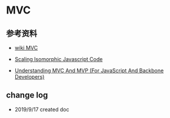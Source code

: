 # MVC

## 参考资料

- [wiki MVC](https://zh.wikipedia.org/wiki/MVC)

- [Scaling Isomorphic Javascript Code](https://blog.nodejitsu.com/scaling-isomorphic-javascript-code/)

- [Understanding MVC And MVP (For JavaScript And Backbone Developers)](https://addyosmani.com/blog/understanding-mvc-and-mvp-for-javascript-and-backbone-developers/)

## change log

- 2019/9/17 created doc
